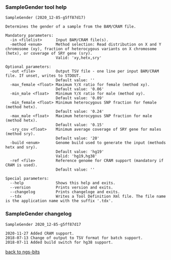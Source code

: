 ### SampleGender tool help
	SampleGender (2020_12-85-g5ff87d17)
	
	Determines the gender of a sample from the BAM/CRAM file.
	
	Mandatory parameters:
	  -in <filelist>      Input BAM/CRAM file(s).
	  -method <enum>      Method selection: Read distribution on X and Y chromosome (xy), fraction of heterocygous variants on X chromosome (hetx), or coverage of SRY gene (sry).
	                      Valid: 'xy,hetx,sry'
	
	Optional parameters:
	  -out <file>         Output TSV file - one line per input BAM/CRAM file. If unset, writes to STDOUT.
	                      Default value: ''
	  -max_female <float> Maximum Y/X ratio for female (method xy).
	                      Default value: '0.06'
	  -min_male <float>   Minimum Y/X ratio for male (method xy).
	                      Default value: '0.09'
	  -min_female <float> Minimum heterocygous SNP fraction for female (method hetx).
	                      Default value: '0.24'
	  -max_male <float>   Maximum heterocygous SNP fraction for male (method hetx).
	                      Default value: '0.15'
	  -sry_cov <float>    Minimum average coverage of SRY gene for males (method sry).
	                      Default value: '20'
	  -build <enum>       Genome build used to generate the input (methods hetx and sry).
	                      Default value: 'hg19'
	                      Valid: 'hg19,hg38'
	  -ref <file>         Reference genome for CRAM support (mandatory if CRAM is used).
	                      Default value: ''
	
	Special parameters:
	  --help              Shows this help and exits.
	  --version           Prints version and exits.
	  --changelog         Prints changeloge and exits.
	  --tdx               Writes a Tool Definition Xml file. The file name is the application name with the suffix '.tdx'.
	
### SampleGender changelog
	SampleGender 2020_12-85-g5ff87d17
	
	2020-11-27 Added CRAM support.
	2018-07-13 Change of output to TSV format for batch support.
	2018-07-11 Added build switch for hg38 support.
[back to ngs-bits](https://github.com/imgag/ngs-bits)